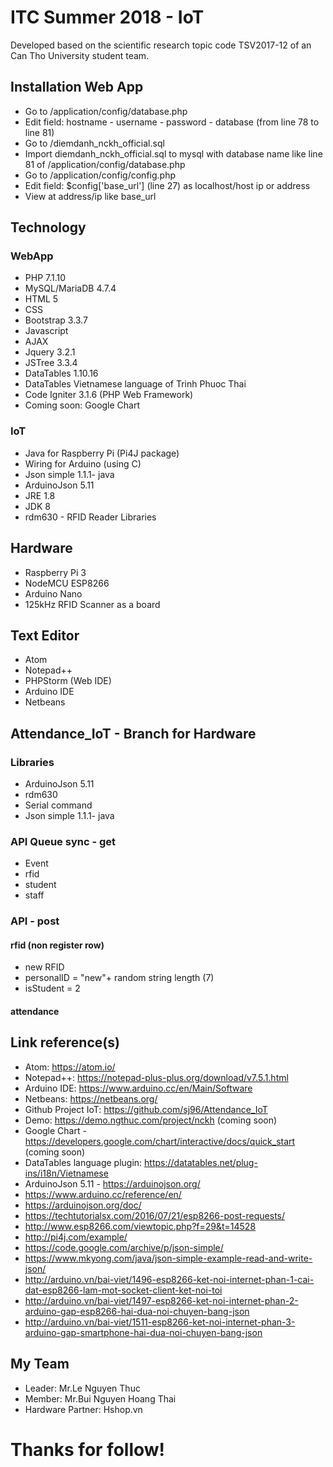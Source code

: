 # ITC Summer 2018 - IoT
Developed based on the scientific research topic code TSV2017-12 of an Can Tho University student team.

## Installation Web App
- Go to /application/config/database.php
- Edit field: hostname - username - password - database (from line 78 to line 81)
- Go to /diemdanh_nckh_official.sql
- Import diemdanh_nckh_official.sql to mysql with database name like line 81 of /application/config/database.php
- Go to /application/config/config.php
- Edit field: $config['base_url'] (line 27) as localhost/host ip or address
- View at address/ip like base_url

## Technology
### WebApp
* PHP 7.1.10
* MySQL/MariaDB 4.7.4
* HTML 5
* CSS
* Bootstrap 3.3.7
* Javascript
* AJAX
* Jquery 3.2.1
* JSTree 3.3.4
* DataTables 1.10.16
* DataTables Vietnamese language of Trinh Phuoc Thai
* Code Igniter 3.1.6 (PHP Web Framework)
* Coming soon: Google Chart
### IoT
* Java for Raspberry Pi (Pi4J package)
* Wiring for Arduino (using C)
* Json simple 1.1.1- java
* ArduinoJson 5.11
* JRE 1.8
* JDK 8
* rdm630 - RFID Reader Libraries

## Hardware
* Raspberry Pi 3
* NodeMCU ESP8266
* Arduino Nano
* 125kHz RFID Scanner as a board

## Text Editor
* Atom
* Notepad++
* PHPStorm (Web IDE)
* Arduino IDE
* Netbeans

## Attendance_IoT - Branch for Hardware

### Libraries
* ArduinoJson 5.11
* rdm630
* Serial command
* Json simple 1.1.1- java

### API Queue sync - get
* Event
* rfid
* student
* staff

### API - post
#### rfid (non register row)
*	new RFID
* personalID = "new"+ random string length (7)
* isStudent = 2
#### attendance

## Link reference(s)
* Atom: https://atom.io/
* Notepad++: https://notepad-plus-plus.org/download/v7.5.1.html
* Arduino IDE: https://www.arduino.cc/en/Main/Software
* Netbeans: https://netbeans.org/
* Github Project IoT: https://github.com/sj96/Attendance_IoT
* Demo: https://demo.ngthuc.com/project/nckh (coming soon)
* Google Chart - https://developers.google.com/chart/interactive/docs/quick_start (coming soon)
* DataTables language plugin: https://datatables.net/plug-ins/i18n/Vietnamese
* ArduinoJson 5.11 - https://arduinojson.org/
* https://www.arduino.cc/reference/en/
* https://arduinojson.org/doc/
* https://techtutorialsx.com/2016/07/21/esp8266-post-requests/
* http://www.esp8266.com/viewtopic.php?f=29&t=14528
* http://pi4j.com/example/
* https://code.google.com/archive/p/json-simple/
* https://www.mkyong.com/java/json-simple-example-read-and-write-json/
* http://arduino.vn/bai-viet/1496-esp8266-ket-noi-internet-phan-1-cai-dat-esp8266-lam-mot-socket-client-ket-noi-toi
* http://arduino.vn/bai-viet/1497-esp8266-ket-noi-internet-phan-2-arduino-gap-esp8266-hai-dua-noi-chuyen-bang-json
* http://arduino.vn/bai-viet/1511-esp8266-ket-noi-internet-phan-3-arduino-gap-smartphone-hai-dua-noi-chuyen-bang-json

## My Team
* Leader: Mr.Le Nguyen Thuc
* Member: Mr.Bui Nguyen Hoang Thai
* Hardware Partner: Hshop.vn

# Thanks for follow!
